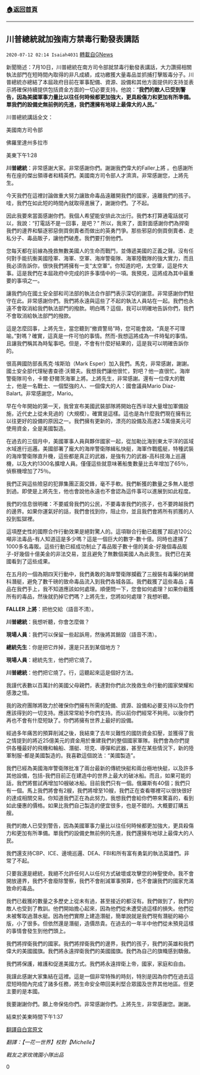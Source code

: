 ###  [:house:返回首頁](https://github.com/ourhimalayas/txt)
---

## 川普總統就加強南方禁毒行動發表講話
`2020-07-12 02:14 Isaiah4031` [轉載自GNews](https://gnews.org/zh-hant/262457/)

新聞簡述：7月10日，川普總統在南方司令部就禁毒行動發表講話，大力讚揚相關執法部門在短時間內取得的非凡成績，成功繳獲大量毒品並抓捕打擊販毒分子。川普總統亦總結了本屆政府目前在軍事配備、資源、設備和其他方面提供的支持並表示將確保持續提供包括資金方面的一切必要支持。他說：“**我們的敵人已受到警告，因為美國軍事力量比以往任何時候都更加強大，更具殺傷力和更加有所準備。單我們的設備史無前例的先進，我們還擁有地球上最偉大的人民。**”



川普總統講話全文：

美國南方司令部

佛羅里達州多拉市

美東下午1:28

**川普總統**：非常感謝大家。非常感謝你們。謝謝我們偉大的Faller上將 。也感謝所有在座的傑出領導者和精英們。美國南方司令部人才濟濟。非常感謝您，上將先生。

今天我們在這裡討論做重大努力讓致命毒品遠離開我們的國家，遠離我們的孩子。哇，我們在如此短的時間內就取得進展了，謝謝你們。了不起。

因此我要來當面感謝你們。我個人希望能安排此次出行。我們本打算通電話就可以，我說：“打電話不是一回事，是吧？” 所以，我來了，面對面感謝你們為捍衛我們的邊界和驅逐邪惡倒買倒賣者而做出的英勇鬥爭。那些邪惡的倒買倒賣者、走私分子、毒品販子，讓他們破產。我們要打倒他們。

您每天都在前線為挽救無數美國人的生命而戰鬥，並傳遞美國的正義之聲。沒有任何對手能抗衡美國陸軍、海軍、空軍、海岸警衛隊、海軍陸戰隊的強大實力，而且我必須告訴你，很快我們將擁有一支“太空軍”。你知道的吧，太空軍，這是件大事。這是我們在本屆政府中完成的許多事情中的一項。我預見，這將成為其中最重要的事項之一。

讓我們向在國土安全部和司法部的執法合作部門表示深切的謝意。非常感謝你們駐守在此。非常感謝你們。我們將永遠與這些了不起的執法人員站在一起。我們也永遠不會取消給我們執法部門的撥款。明白嗎？這個，我可以明確地告訴你們，我們不會取消給執法部門的撥款。

這是怎麼回事，上將先生，當您聽到“撤資警局”時，您可能會說，“真是不可理喻。”對嗎？確實，這真是一件可怕的事情。然而-我想這將成為一件時髦的事情。且讓我們稱其為時髦事吧。但是，不會有什麼好結果的，這是我可以明確告訴你的。

很高興國防部長馬克·埃斯珀（Mark Esper）加入我們。馬克，非常感謝，謝謝。國土安全部代理秘書查德·沃爾夫。我想我們讓他很忙，對吧？他一直很忙。海岸警衛隊司令，卡爾·舒爾茨海軍上將。上將先生，非常感謝。還有一位偉大的戰士，他是一名戰士、一個堅強的人、一個偉大的人：國會議員Mario Díaz-Balart。非常感謝您，Mario。

早在今年開始的第一天，我曾宣布美國武裝部隊將開始在西半球大量增加軍備設施，近代史上從未見過的（大規模）。確實是這樣。這也是為什麼我們現在擁有比以往更好的設備的原因之一。我們擁有更新的，漂亮的設備及高達2.5萬億美元可使用資金，全是美國製造。

在過去的三個月中，美國軍事人員與夥伴國家一起，從加勒比海到東太平洋的區域水域進行巡邏。美國部署了龐大的海岸警衛隊緝私快艇，海軍作戰艦艇，特種武裝的海岸警衛隊直升機，這些都是真正的武器，是強有力的武器-高科技海上巡邏機，以及大約1300名擴增人員。僅僅這些就意味著船隻數量比去年增加了65％，偵察機增加了75％。

我們正與這些險惡的犯罪集團正面交鋒，毫不手軟。我們斬獲的數量之多無人能想到過。即使是上將先生，他也會說他永遠也不會認為這件事可以進展到如此程度。

我們的信息很明確：不要威脅我們的公民，不要毒害我們的孩子，也不要跨越我們的邊界。如果你運氣好的話，我們會找到你，阻止你，並且我們會將所有抓獲的人投到監獄裡。

這項歷史性的國際合作行動效果是絕對驚人的。這項聯合行動已截獲了超過120公噸非法毒品-有人知道這是多少嗎？這是一個巨大的數字-數十億。同時也逮捕了1000多名毒販。這些行動已經成功制止了毒品販子數十億的美金-好幾個毒品販子-好幾個十億美金的非法交易，並且避免了無數個美國人為此喪生。我們已在美國看到了這些成果。

在五月的一個為期四天行動中，我們勇敢的海岸警衛隊攔截了三艘裝有毒藥的納爾科潛艇，避免了數千磅的致命毒品流入到我們各城各區。我們截獲了這些毒品；毒品在我們手上，我不知道應該如何處理。順便問一下，您會如何處理？如果你截獲所有的毒品，然後就扔掉它們嗎？上將先生，您將如何處理？我想听聽。

**FALLER 上將**：把他交給（語音不清）。

**川普總統**：我想听聽，你會怎麼做？

**現場人員**：我們可以保留一些起訴用，然後將其銷毀（語音不清）。

**總統先生**：你是把它炸掉，還是只丟到某個地方？

**現場人員**：總統先生，他們把它燒了。

**川普總統**：他們把它燒了。行，這聽起來這是個好方法。

我謹代表數以百萬計的美國父母親們，表達對你們此次挽救生命行動的國家榮耀和感激之情。

我的政府團隊將致力於確保你們擁有所需的配備、資源、設備和必要支持以及你們應該得到的一切支持。應該常常給予你們支持。而以前你們經常不夠用。以後你們再也不會有什麼短缺了。你們將擁有世界上最好的設備。

經過多年痛苦的預算削減之後，我結束了去年災難性的國防資金扣壓，並獲得了我之情提到的將近25億美元的資金用於重建我們的整個國家軍隊。我們會為你們提供各種最好的飛機和輪船、潛艇、坦克、導彈和武器，甚至在某些情況下，新的陸軍制服-都是美國製造的。我喜歡這個說法：“美國製造”。

我們已經為美國海岸警衛隊批准了兩台最新的傳統快艇和兩台極地快艇，以及許多其他設備，包括-我們目前正在建造中的世界上最大的破冰船。而且，如果可能的話，我們將嘗試再增加10艘破冰船。目前我們只有一個。俄羅斯有40個；我們只有一個。馬上我們將會有2艘，我們將增至10艘，我們正在查看哪裡可以很快很好的達成相關交易。你知道我們正在為此努力。我想我們會給你們帶來驚喜的，看到如此優惠的價格。如果比我們自己製造的便宜很多，也是不錯的。大概要訂購五艘。

我們的敵人已受到警告，因為美國軍事力量比以往任何時候都更加強大，更具殺傷力和更加有所準備。單我們的設備史無前例的先進，我們還擁有地球上最偉大的人民。

我們還支持CBP、ICE、邊境巡邏、DEA、FBI和所有富有勇氣的執法英雄們。非常了不起。

只要我還是總統，我絕不允許任何人以任何方式破壞或攻擊您的神聖使命。我不會開放邊界，我們不會廢除警察，我們不會削減軍事預算，也不會讓我們的國家充滿致命的毒品。

我們已截獲的數量之多歷史上從未有過，甚至接近的都沒有。我們做到了，我們的敵人也受到了教訓。他們開始擔心起來，因為他們從未遭受過這樣的損失。他們從未被奪取過潛水艇。因為他們實際上建造潛艇，簡單說就是我們現有潛艇的縮小版，小了很多。但依然還是潛艇，造價昂貴。在過去的一年半中他們從未預見這樣的事情會發生到他們頭上。

我們將捍衛我們的國家。我們將捍衛我們的邊界，我們的孩子，我們的英雄和我們偉大的美國國旗。我們將永遠捍衛我們的美國國旗。我們為自己的旗幟感到驕傲。

我們將保護，維護和促進美國方式。我們將永遠捍衛上帝，國家，家庭和自由。

我謹此感謝大家集結在這裡。這是一個非常特殊的時刻，特別是因為你們在過去這麼短時間內完成了諸多任務，將生命安全帶回美利堅合眾國及世界其他地區。但更主要的是本國。

我要謝謝你們。願上帝保佑你們。非常感謝你們。上將先生，非常感謝您。謝謝。

結束於美東時間下午1:37

[翻譯自白宮原文](https://www.whitehouse.gov/briefings-statements/remarks-president-trump-southcom-enhanced-counternarcotics-operations/)

*翻譯：【一花一世界】校對【Michelle】*

*戰友之家玫瑰園小隊出品*

0
